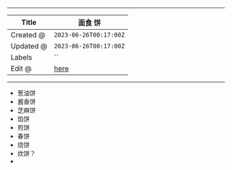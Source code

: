 -----

| Title     | 面食 饼                                              |
| --------- | ------------------------------------------------- |
| Created @ | `2023-06-26T00:17:00Z`                            |
| Updated @ | `2023-06-26T00:17:00Z`                            |
| Labels    | \`\`                                              |
| Edit @    | [here](https://github.com/junxnone/shi/issues/63) |

-----

  - 葱油饼
  - 酱香饼
  - 芝麻饼
  - 馅饼
  - 煎饼
  - 春饼
  - 烧饼
  - 炊饼？
  -

